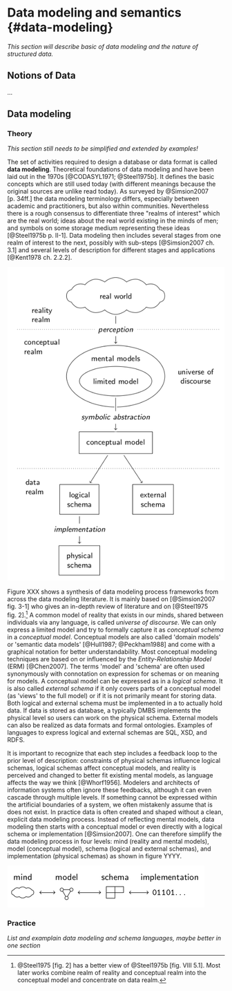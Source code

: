 # Data modeling and semantics {#data-modeling}

*This section will describe basic of data modeling and the nature of structured data.*

## Notions of Data

...

## Data modeling

### Theory

*This section still needs to be simplified and extended by examples!*

The set of activities required to design a database or data format is called
**data modeling**. Theoretical foundations of data modeling and have been laid
out in the 1970s [@CODASYL1971; @Steel1975b]. It defines the basic concepts
which are still used today (with different meanings because the original
sources are unlike read today).  As surveyed by @Simsion2007 [p. 34ff.] the
data modeling terminology differs, especially between academic and
practitioners, but also within communities.  Nevertheless there is a rough
consensus to differentiate three "realms of interest" which are the real world;
ideas about the real world existing in the minds of men; and symbols on some
storage medium representing these ideas [@Steel1975b p. II-1]. Data modeling
then includes several stages from one realm of interest to the next, possibly
with sub-steps [@Simsion2007 ch. 3.1] and several levels of description for
different stages and applications [@Kent1978 ch. 2.2.2].

![Summarized data modeling process](data-modeling-process.png)

Figure XXX shows a synthesis of data modeling process frameworks from across
the data modeling literature. It is mainly based on [@Simsion2007 fig. 3-1] who
gives an in-depth review of literature and on [@Steel1975 fig. 2].[^1] A common
model of reality that exists in our minds, shared between individuals via any
language, is called *universe of discourse*. We can only express a limited
model and try to formally capture it as *conceptual schema* in a *conceptual
model*. Conceptual models are also called 'domain models' or 'semantic data
models' [@Hull1987; @Peckham1988] and come with a graphical notation for better
understandability. Most conceptual modeling techniques are based on or
influenced by the *Entity-Relationship Model* (ERM) [@Chen2007]. 
The terms 'model' and 'schema' are often used synonymously with connotation on
expression for schemas or on meaning for models. A conceptual model can be
expressed as in a *logical schema*. It is also called *external schema* if it
only covers parts of a conceptual model (as 'views' to the full model) or if it
is not primarily meant for storing data. Both logical and external schema must
be implemented in a to actually hold data. If data is stored as database, a
typically DMBS implements the physical level so users can work on the physical
schema. External models can also be realized as data formats and formal
ontologies. Examples of languages to express logical and external schemas are
SQL, XSD, and RDFS.

It is important to recognize that each step includes a feedback loop to
the prior level of description: constraints of physical schemas
influence logical schemas, logical schemas affect conceptual models, and
reality is perceived and changed to better fit existing mental models,
as language affects the way we think [@Whorf1956]. Modelers and
architects of information systems often ignore these feedbacks, although
it can even cascade through multiple levels. If something cannot be
expressed within the artificial boundaries of a system, we often
mistakenly assume that is does not exist. In practice data is often
created and shaped without a clean, explicit data modeling process.
Instead of reflecting mental models, data modeling then starts with a
conceptual model or even directly with a logical schema or
implementation [@Simsion2007]. One can therefore simplify the data
modeling process in four levels: mind (reality and mental models), model
(conceptual model), schema (logical and external schemas), and
implementation (physical schemas) as shown in figure YYYY.

[^1]: @Steel1975 [fig. 2] has a better view of @Steel1975b
    [fig. VIII 5.1]. Most later works combine realm of reality and
    conceptual realm into the conceptual model and concentrate on data
    realm.

![Simplified data modeling process](simplified-data-modeling-process.png)


### Practice

*List and examplain data modeling and schema languages, maybe better in one section*

